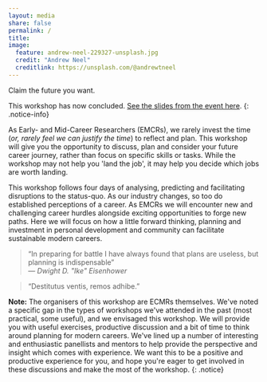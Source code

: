 ```yaml
---
layout: media
share: false
permalink: /
title:
image:
  feature: andrew-neel-229327-unsplash.jpg
  credit: "Andrew Neel"
  creditlink: https://unsplash.com/@andrewtneel
---
```


Claim the future you want.

This workshop has now concluded. [See the slides from the event here](./docs/2018-10-26_PlanningSustainableCareers.pdf).
{: .notice-info}

As Early- and Mid-Career Researchers (EMCRs), we rarely invest the time (*or, rarely feel we can justify the time*) to reflect and plan. This workshop will give you the opportunity to discuss, plan and consider your future career journey, rather than focus on specific skills or tasks. While the workshop may not help you 'land the job', it may help you decide which jobs are worth landing.

This workshop follows four days of analysing, predicting and facilitating disruptions to the status-quo. As our industry changes, so too do established perceptions of a career. As EMCRs we will encounter new and challenging career hurdles alongside exciting opportunities to forge new paths. Here we will focus on how a little forward thinking, planning and investment in personal development and community can facilitate sustainable modern careers.



> “In preparing for battle I have always found that plans are useless, but planning is indispensable”  
>  &mdash; <cite>Dwight D. "Ike" Eisenhower</cite>

> “Destitutus ventis, remos adhibe.”

**Note:** The organisers of this workshop are ECMRs themselves. We've noted a specific gap in the types of workshops we've attended in the past (most practical, some useful), and we envisaged this workshop. We will provide you with useful exercises, productive discussion and a bit of time to think around planning for modern careers. We've lined up a number of interesting and enthusiastic panellists and mentors to help provide the perspective and insight which comes with experience. We want this to be a positive and productive experience for you, and hope you're eager to get involved in these discussions and make the most of the workshop.
{: .notice}

